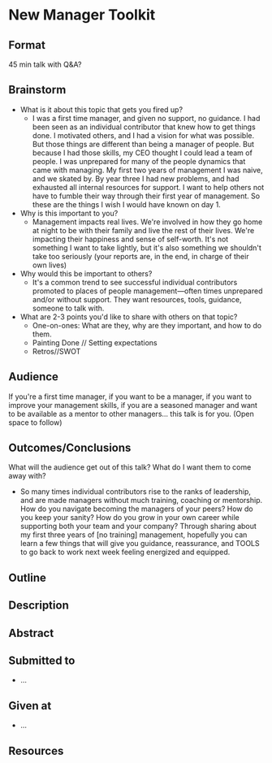 # New Manager Toolkit

## Format
45 min talk with Q&A? 

## Brainstorm
- What is it about this topic that gets you fired up?
    + I was a first time manager, and given no support, no guidance. I had been seen as an individual contributor that knew how to get things done. I motivated others, and I had a vision for what was possible. But those things are different than being a manager of people. But because I had those skills, my CEO thought I could lead a team of people. I was unprepared for many of the people dynamics that came with managing. My first two years of management I was naive, and we skated by. By year three I had new problems, and had exhausted all internal resources for support. I want to help others not have to fumble their way through their first year of management. So these are the things I wish I would have known on day 1.
- Why is this important to you?
    + Management impacts real lives. We're involved in how they go home at night to be with their family and live the rest of their lives. We're impacting their happiness and sense of self-worth. It's not something I want to take lightly, but it's also something we shouldn't take too seriously (your reports are, in the end, in charge of their own lives)
- Why would this be important to others?
    + It's a common trend to see successful individual contributors promoted to places of people management—often times unprepared and/or without support. They want resources, tools, guidance, someone to talk with.
- What are 2-3 points you'd like to share with others on that topic?
    + One-on-ones: What are they, why are they important, and how to do them.
    + Painting Done // Setting expectations
    + Retros//SWOT


## Audience
If you're a first time manager, if you want to be a manager, if you want to improve your management skills, if you are a seasoned manager and want to be available as a mentor to other managers... this talk is for you. (Open space to follow)


## Outcomes/Conclusions
What will the audience get out of this talk? What do I want them to come
away with?

- So many times individual contributors rise to the ranks of leadership, and are made managers without much training, coaching or mentorship. How do you navigate becoming the managers of your peers? How do you keep your sanity? How do you grow in your own career while supporting both your team and your company? Through sharing about my first three years of [no training] management, hopefully you can learn a few things that will give you guidance, reassurance, and TOOLS to go back to work next week feeling energized and equipped.


## Outline


## Description


## Abstract


## Submitted to
- ...


## Given at
- ...

## Resources

